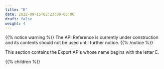 ```yaml
---
title: "E"
date: 2022-09-15T02:23:00-05:00
draft: false
weight: 4
---
```


<!-- begin comment block (when active)-------------------- -->
{{% notice warning %}}
The API Reference is currently under construction and its contents should not be used until further notice.
{{% /notice %}}
<!-- end comment block (when active)-------------------- -->

This section contains the Export APIs whose name begins with the letter E.

{{% children %}}
